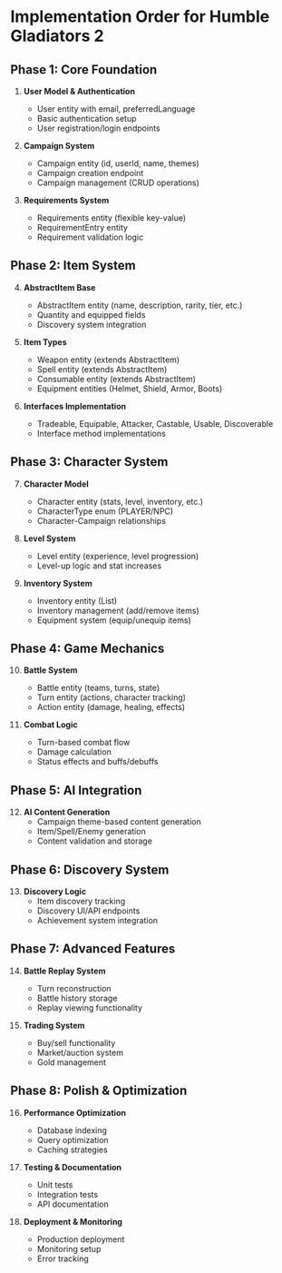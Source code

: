# Implementation Order for Humble Gladiators 2

## Phase 1: Core Foundation

1. **User Model & Authentication**

    - User entity with email, preferredLanguage
    - Basic authentication setup
    - User registration/login endpoints

2. **Campaign System**

    - Campaign entity (id, userId, name, themes)
    - Campaign creation endpoint
    - Campaign management (CRUD operations)

3. **Requirements System**
    - Requirements entity (flexible key-value)
    - RequirementEntry entity
    - Requirement validation logic

## Phase 2: Item System

4. **AbstractItem Base**

    - AbstractItem entity (name, description, rarity, tier, etc.)
    - Quantity and equipped fields
    - Discovery system integration

5. **Item Types**

    - Weapon entity (extends AbstractItem)
    - Spell entity (extends AbstractItem)
    - Consumable entity (extends AbstractItem)
    - Equipment entities (Helmet, Shield, Armor, Boots)

6. **Interfaces Implementation**
    - Tradeable, Equipable, Attacker, Castable, Usable, Discoverable
    - Interface method implementations

## Phase 3: Character System

7. **Character Model**

    - Character entity (stats, level, inventory, etc.)
    - CharacterType enum (PLAYER/NPC)
    - Character-Campaign relationships

8. **Level System**

    - Level entity (experience, level progression)
    - Level-up logic and stat increases

9. **Inventory System**
    - Inventory entity (List<AbstractItem>)
    - Inventory management (add/remove items)
    - Equipment system (equip/unequip items)

## Phase 4: Game Mechanics

10. **Battle System**

    - Battle entity (teams, turns, state)
    - Turn entity (actions, character tracking)
    - Action entity (damage, healing, effects)

11. **Combat Logic**
    - Turn-based combat flow
    - Damage calculation
    - Status effects and buffs/debuffs

## Phase 5: AI Integration

12. **AI Content Generation**
    - Campaign theme-based content generation
    - Item/Spell/Enemy generation
    - Content validation and storage

## Phase 6: Discovery System

13. **Discovery Logic**
    - Item discovery tracking
    - Discovery UI/API endpoints
    - Achievement system integration

## Phase 7: Advanced Features

14. **Battle Replay System**

    - Turn reconstruction
    - Battle history storage
    - Replay viewing functionality

15. **Trading System**
    - Buy/sell functionality
    - Market/auction system
    - Gold management

## Phase 8: Polish & Optimization

16. **Performance Optimization**

    - Database indexing
    - Query optimization
    - Caching strategies

17. **Testing & Documentation**

    - Unit tests
    - Integration tests
    - API documentation

18. **Deployment & Monitoring**
    - Production deployment
    - Monitoring setup
    - Error tracking
